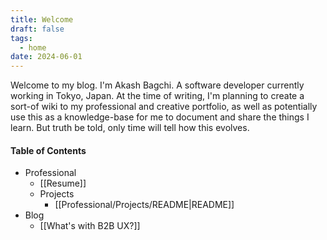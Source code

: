 ```yaml
---
title: Welcome
draft: false
tags:
  - home
date: 2024-06-01
---
```


Welcome to my blog.
I'm Akash Bagchi. A software developer currently working in Tokyo, Japan. 
At the time of writing, I'm planning to create a sort-of wiki to my professional and creative portfolio, as well as potentially use this as a knowledge-base for me to document and share the things I learn. But truth be told, only time will tell how this evolves.

#### Table of Contents
- Professional
	- [[Resume]]
	- Projects
		- [[Professional/Projects/README|README]]
- Blog
	- [[What's with B2B UX?]]